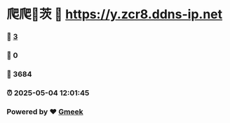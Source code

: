 # 爬爬🔭茨 :link: https://y.zcr8.ddns-ip.net 
### :page_facing_up: [3](https://y.zcr8.ddns-ip.net/tag.html) 
### :speech_balloon: 0 
### :hibiscus: 3684 
### :alarm_clock: 2025-05-04 12:01:45 
### Powered by :heart: [Gmeek](https://github.com/Meekdai/Gmeek)
